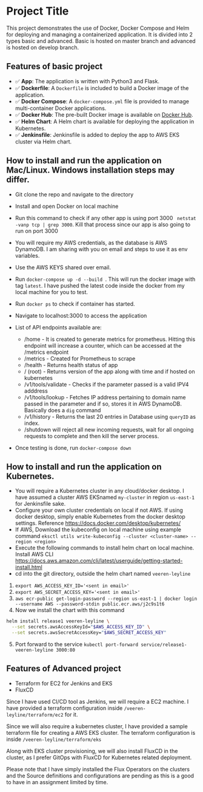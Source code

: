 # Project Title

This project demonstrates the use of Docker, Docker Compose and Helm for deploying and managing a containerized application.
It is divided into 2 types basic and advanced.
Basic is hosted on master branch and advanced is hosted on develop branch. 

## Features of basic project

- ✅ **App**: The application is written with Python3 and Flask.
- ✅ **Dockerfile**: A `Dockerfile` is included to build a Docker image of the application.
- ✅ **Docker Compose**: A `docker-compose.yml` file is provided to manage multi-container Docker applications.
- ✅ **Docker Hub**: The pre-built Docker image is available on [Docker Hub](https://hub.docker.com/r/veeren03/veeren-leyline).
- ✅ **Helm Chart**: A Helm chart is available for deploying the application in Kubernetes.
- ✅ **Jenkinsfile**: Jenkinsfile is added to deploy the app to AWS EKS cluster via Helm chart.



## How to install and run the application on Mac/Linux. Windows installation steps may differ.

- Git clone the repo and navigate to the directory
- Install and open Docker on local machine
- Run this command to check if any other app is using port 3000 ` netstat -vanp tcp | grep 3000`. Kill that process since our app is also going to run on port 3000
- You will require my AWS credentials, as the database is AWS DynamoDB. I am sharing with you on email and steps to use it as env variables.
- Use the AWS KEYS shared over email.
- Run `docker-compose up -d --build `. This will run the docker image with tag `latest`. I have pushed the latest code inside the docker from my local machine for you to test.
- Run `docker ps` to check if container has started.

- Navigate to localhost:3000 to access the application
- List of API endpoints available are:
    - /home - It is created to generate metrics for prometheus. Hitting this endpoint will increase a counter, which can be accessed at the /metrics endpoint
    - /metrics - Created for Prometheus to scrape
    - /health - Returns health status of app
    - / (root) - Returns version of the app along with time and if hosted on kubernetes
    - /v1/tools/validate - Checks if the parameter passed is a valid IPV4 adddress 
    - /v1/tools/lookup - Fetches IP address pertaining to domain name passed in the parameter and if so, stores it in AWS DynamoDB. Basically does a `dig` command
    - /v1/history - Returns the last 20 entries in Database using `queryID` as index.
    - /shutdown will reject all new incoming requests, wait for all ongoing requests to complete and then kill the server process.

- Once testing is done, run `docker-compose down`


## How to install and run the application on Kubernetes.
- You will require a Kubernetes cluster in any cloud/docker desktop. I have assumed a cluster AWS EKSnamed `my-cluster` in region `us-east-1` for Jenkinsfile sake.
- Configure your own cluster credentials on local if not AWS. If using docker desktop, simply enable Kubernetes from the docker desktop settings. Reference https://docs.docker.com/desktop/kubernetes/
- If AWS, Download the kubeconfig on local machine using example command `eksctl utils write-kubeconfig --cluster <cluster-name> --region <region>`
- Execute the following commands to install helm chart on local machine. Install AWS CLI https://docs.aws.amazon.com/cli/latest/userguide/getting-started-install.html
- cd into the git directory, outside the helm chart named  `veeren-leyline`


1. ```export AWS_ACCESS_KEY_ID='<sent in email>' ```
2. ```export AWS_SECRET_ACCESS_KEY='<sent in email>'```
3. ```aws ecr-public get-login-password --region us-east-1 | docker login --username AWS --password-stdin public.ecr.aws/j2c9s1t6```
4. Now we install the chart with this command 
```bash
helm install release1 veeren-leyline \
  --set secrets.awsAccessKeyId="$AWS_ACCESS_KEY_ID" \
  --set secrets.awsSecretAccessKey="$AWS_SECRET_ACCESS_KEY"
```
5. Port forward to the service ``` kubectl port-forward service/release1-veeren-leyline 3000:80 ```


 

    
## Features of Advanced project

- Terraform for EC2 for Jenkins and EKS 
- FluxCD

Since I have used CI/CD tool as Jenkins, we will require a EC2 machine. I have provided a terraform configuration inside `/veeren-leyline/terraform/ec2` for it.

Since we will also require a kubernetes cluster, I have provided a sample terraform file for creating a AWS EKS cluster. The terraform configuration is inside `/veeren-leyline/terraform/eks`

Along with EKS cluster provisioning, we will also install FluxCD in the cluster, as I prefer GitOps with FluxCD for Kubernetes related deployment. 

Please note that I have simply installed the Flux Operators on the clusters and the Source definitions and configurations are pending as this is a good to have in an assignment limited by time.




